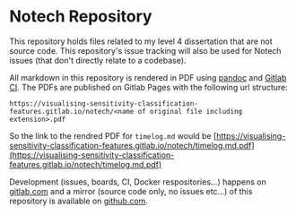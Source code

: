 # Notech Repository

This repository holds files related to my level 4 dissertation that are not source code. This repository's issue tracking will also be used for Notech issues (that don't directly relate to a codebase).

All markdown in this repository is rendered in PDF using [pandoc](https://github.com/jgm/pandoc) and [Gitlab CI](https://gitlab.com/visualising-sensitivity-classification-features/notech/pipelines). The PDFs are published on Gitlab Pages with the following url structure:

```
https://visualising-sensitivity-classification-features.gitlab.io/notech/<name of original file including extension>.pdf
```

So the link to the rendred PDF for `timelog.md` would be [https://visualising-sensitivity-classification-features.gitlab.io/notech/timelog.md.pdf](https://visualising-sensitivity-classification-features.gitlab.io/notech/timelog.md.pdf)


Development (issues, boards, CI, Docker respositories...) happens on [gitlab.com](https://gitlab.com/visualising-sensitivity-classification-features/notech) and a mirror (source code only, no issues etc...) of this repository is available on [github.com](https://github.com/guillaumedsde/dissertation-notech).
